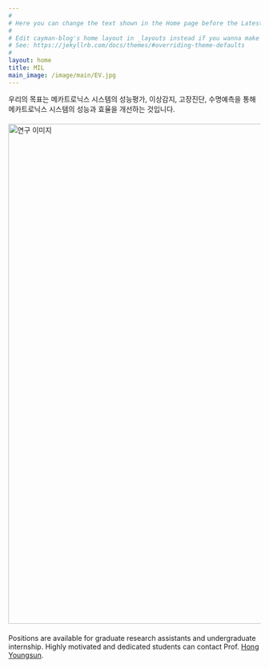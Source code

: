 ```yaml
---
#
# Here you can change the text shown in the Home page before the Latest Posts section.
#
# Edit cayman-blog's home layout in _layouts instead if you wanna make some changes
# See: https://jekyllrb.com/docs/themes/#overriding-theme-defaults
#
layout: home
title: MIL
main_image: /image/main/EV.jpg
---
```


우리의 목표는 메카트로닉스 시스템의 성능평가, 이상감지, 고장진단, 수명예측을 통해 메카트로닉스 시스템의 성능과 효율을 개선하는 것입니다. 

<img src="/image/research/IntelEV.png" alt="연구 이미지" style="width: 1000px; display: block; margin: 20px auto;" />


Positions are available for graduate research assistants and undergraduate internship. Highly motivated and dedicated students can contact Prof. [Hong Youngsun](mailto:redysun@jbnu.ac.kr). 
